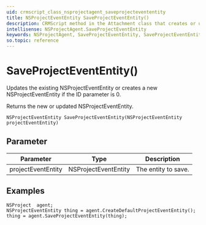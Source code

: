 ```yaml
---
uid: crmscript_class_nsprojectagent_saveprojectevententity
title: NSProjectEventEntity SaveProjectEventEntity()
description: CRMScript method in the Attachment class that creates or updates an NSProjectEventEntity
intellisense: NSProjectAgent.SaveProjectEventEntity
keywords: NSProjectAgent, SaveProjectEventEntity, SaveProjectEventEntity(NSProjectEventEntity)
so.topic: reference
---
```


# SaveProjectEventEntity()

Updates the existing NSProjectEventEntity or creates a new NSProjectEventEntity if the ID parameter is 0.

Returns the new or updated NSProjectEventEntity.

`NSProjectEventEntity SaveProjectEventEntity(NSProjectEventEntity projectEventEntity)`

## Parameter

| Parameter | Type | Description |
|---|---|---|
| projectEventEntity | NSProjectEventEntity | The entity to save. |

## Examples

```crmscript
NSProject  agent;
NSProjectEventEntity thing = agent.CreateDefaultProjectEventEntity();
thing = agent.SaveProjectEventEntity(thing);
```
